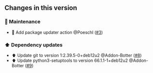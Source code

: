## Changes in this version

### 🔨 Maintenance

- 👷 Add package updater action @Poeschl ([#3](https://github.com/Poeschl-HomeAssistant-Addons/vnc-viewer/pull/3))

### ⬆️ Dependency updates

- ⬆️ Update git to version 1:2.39.5-0+deb12u2 @Addon-Botter ([#8](https://github.com/Poeschl-HomeAssistant-Addons/vnc-viewer/pull/8))
- ⬆️ Update python3-setuptools to version 66.1.1-1+deb12u2 @Addon-Botter ([#9](https://github.com/Poeschl-HomeAssistant-Addons/vnc-viewer/pull/9))
